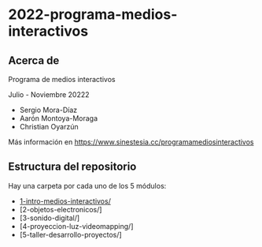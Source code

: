 # 2022-programa-medios-interactivos

## Acerca de

Programa de medios interactivos

Julio - Noviembre 20222

* Sergio Mora-Díaz
* Aarón Montoya-Moraga
* Christian Oyarzún

Más información en https://www.sinestesia.cc/programamediosinteractivos

## Estructura del repositorio

Hay una carpeta por cada uno de los 5 módulos:

* [1-intro-medios-interactivos/]()
* [2-objetos-electronicos/]
* [3-sonido-digital/]
* [4-proyeccion-luz-videomapping/]
* [5-taller-desarrollo-proyectos/]

